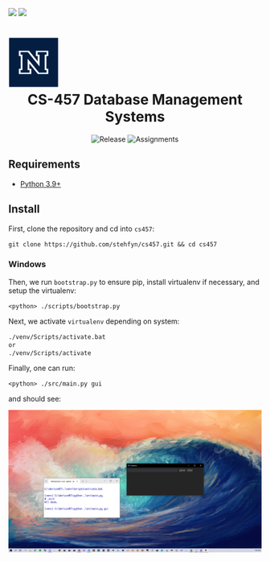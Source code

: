 ![](https://byob.yarr.is/Stehfyn/cs457/as1/shields)
![](https://byob.yarr.is/Stehfyn/cs457/as2/shields)

<h1>
  <div style="display: inline-block">
    <span>
      <img src="resources/UniversityLogo%20RGB_block_n_blue.png?raw=true" width="100" height="100" alt="UNR">
    </span>
    <div align="center">
      <span>CS-457 Database Management Systems</span>
    </div>
  </div>
</h1>
<div align="center">
  <span>
    <img src="https://github.com/Stehfyn/cs457/actions/workflows/release.yml/badge.svg" alt="Release">
    <img src="https://github.com/Stehfyn/cs457/actions/workflows/assignments.yml/badge.svg" alt="Assignments">
  </span>
</div>

## Requirements
- [Python 3.9+](https://www.python.org/downloads/release/python-390/)

## Install

First, clone the repository and cd into `cs457`:
```
git clone https://github.com/stehfyn/cs457.git && cd cs457
```

### Windows
Then, we run `bootstrap.py` to ensure pip, install virtualenv if necessary, and setup the virtualenv:

```
<python> ./scripts/bootstrap.py
```

Next, we activate `virtualenv` depending on system:

```
./venv/Scripts/activate.bat
or
./venv/Scripts/activate
```

Finally, one can run:
```
<python> ./src/main.py gui
```
and should see:

![](common/gui.png?raw=true)
